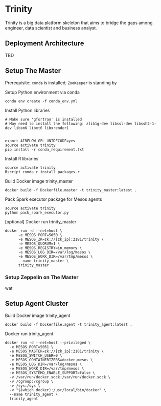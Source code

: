 # Trinity
Trinity is a big data platform skeleton that aims to bridge the gaps among engineer, data scientist and business analyst.

## Deployment Architecture
TBD

## Setup The Master
Prerequisite:
    `conda` is installed;
    `ZooKeeper` is standing by

Setup Python environment via conda

    conda env create -f conda_env.yml

Install Python libraries

    # Make sure 'gfortran' is installed
    # May need to install the following: zlib1g-dev libssl-dev libssh2-1-dev libsm6 libxt6 libxrender1


    export AIRFLOW_GPL_UNIDECODE=yes
    source activate trinity
    pip install -r conda_requirement.txt

Install R libraries

    source activate trinity
    Rscript conda_r_install_packages.r
    
Build Docker image trinity_master
    
    docker build -f Dockerfile.master -t trinity_master:latest .
    
Pack Spark executor package for Mesos agents

    source activate trinity
    python pack_spark_executor.py
    
[optional] Docker run trinity_master

    docker run -d --net=host \
          -e MESOS_PORT=5050 \
          -e MESOS_ZK=zk://[zk_ip]:2181/trinity \
          -e MESOS_QUORUM=1 \
          -e MESOS_REGISTRY=in_memory \
          -e MESOS_LOG_DIR=/var/log/mesos \
          -e MESOS_WORK_DIR=/var/tmp/mesos \
          --name trinity_master \
          trinity_master
              
### Setup Zeppelin on The Master
wat
     


## Setup Agent Cluster
Build Docker image trinity_agent

    docker build -f Dockerfile.agent -t trinity_agent:latest .

Docker run trinity_agent

    docker run -d --net=host --privileged \
      -e MESOS_PORT=5051 \
      -e MESOS_MASTER=zk://[zk_ip]:2181/trinity \
      -e MESOS_SWITCH_USER=0 \
      -e MESOS_CONTAINERIZERS=docker,mesos \
      -e MESOS_LOG_DIR=/var/log/mesos \
      -e MESOS_WORK_DIR=/var/tmp/mesos \
      -e MESOS_SYSTEMD_ENABLE_SUPPORT=false \
      -v /var/run/docker.sock:/var/run/docker.sock \
      -v /cgroup:/cgroup \
      -v /sys:/sys \
      -v "$(which docker):/usr/local/bin/docker" \
      --name trinity_agent \
      trinity_agent